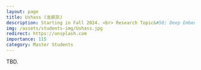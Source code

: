 ```yaml
---
layout: page
title: Ushass (龙辰凯)
description: Starting in Fall 2024. <br> Research Topic&#58; Deep Embedded Clustering.
img: /assets/students-img/Ushass.jpg
redirect: https://unsplash.com
importance: 115
category: Master Students
---
```


TBD.
